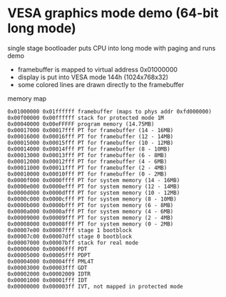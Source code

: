 # VESA graphics mode demo (64-bit long mode)
single stage bootloader puts CPU into long mode with paging and runs demo
- framebuffer is mapped to virtual address 0x01000000
- display is put into VESA mode 144h (1024x768x32)
- some colored lines are drawn directly to the framebuffer

memory map

    0x01000000 0x01ffffff framebuffer (maps to phys addr 0xfd000000)
    0x00f00000 0x00ffffff stack for protected mode 1M
    0x00040000 0x00eFFFFF program memory (14.75MB)
    0x00017000 0x00017fff PT for framebuffer (14 - 16MB)
    0x00016000 0x00016fff PT for framebuffer (12 - 14MB)
    0x00015000 0x00015fff PT for framebuffer (10 - 12MB)
    0x00014000 0x00014fff PT for framebuffer (8 - 10MB)
    0x00013000 0x00013fff PT for framebuffer (6 - 8MB)
    0x00012000 0x00012fff PT for framebuffer (4 - 6MB)
    0x00011000 0x00011fff PT for framebuffer (2 - 4MB)
    0x00010000 0x00010fff PT for framebuffer (0 - 2MB)
    0x0000f000 0x0000ffff PT for system memory (14 - 16MB)
    0x0000e000 0x0000efff PT for system memory (12 - 14MB)
    0x0000d000 0x0000dfff PT for system memory (10 - 12MB)
    0x0000c000 0x0000cfff PT for system memory (8 - 10MB)
    0x0000b000 0x0000bfff PT for system memory (6 - 8MB)
    0x0000a000 0x0000afff PT for system memory (4 - 6MB)
    0x00009000 0x00009fff PT for system memory (2 - 4MB)
    0x00008000 0x00008fff PT for system memory (0 - 2MB)
    0x00007e00 0x00007fff stage 1 bootblock
    0x00007c00 0x00007dff stage 0 bootblock
    0x00007000 0x00007bff stack for real mode
    0x00006000 0x00006fff PDT
    0x00005000 0x00005fff PDPT
    0x00004000 0x00004fff PML4T
    0x00003000 0x00003fff GDT
    0x00002000 0x00002009 IDTR
    0x00001000 0x00001fff IDT
    0x00000000 0x000003ff IVT, not mapped in protected mode
